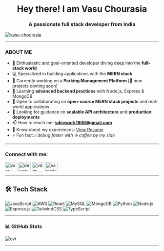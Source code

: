 <h1 align="center">Hey there! I am Vasu Chourasia</h1>
<h3 align="center">A passionate full stack developer from India</h3>

<p align="left"> 
  <a href="https://github.com/ryo-ma/github-profile-trophy">
    <img src="https://github-profile-trophy.vercel.app/?username=vasu-chourasia" alt="vasu-chourasia" />
  </a> 
</p>

---

<h3 align="left">ABOUT ME </h3>

- 🚀 Enthusiastic and goal-oriented developer diving deep into the **full-stack world**  
- 💻 Specialized in building applications with the **MERN stack**  
- 🔭 Currently working on a **Parking Management Platform** [🚀 new projects coming soon]  
- 🌱 Learning **advanced backend practices** with Node.js, Express & MongoDB  
- 🤝 Open to collaborating on **open-source MERN stack projects** and real-world applications  
- 🤔 Looking for guidance on **scalable API architecture** and **production deployments**  
- 📫 How to reach me: **vdevwork1906@gmail.com**  
- 📄 Know about my experiences: [View Resume](https://github.com/Vasu-Chourasia/My-Profile/blob/main/Vasu%20Chourasia%20(4).pdf)  
- ⚡ Fun fact: *I debug faster with ☕ coffee by my side*

---

<h3 align="left">Connect with me:</h3>
<p align="left">
<a href="https://linkedin.com/in/vasu-chourasia" target="blank"><img align="center" src="https://raw.githubusercontent.com/rahuldkjain/github-profile-readme-generator/master/src/images/icons/Social/linked-in-alt.svg" alt="vasu-chourasia" height="30" width="40" /></a>
<a href="https://instagram.com/devvasu30" target="blank"><img align="center" src="https://raw.githubusercontent.com/rahuldkjain/github-profile-readme-generator/master/src/images/icons/Social/instagram.svg" alt="devvasu30" height="30" width="40" /></a>
<a href="https://codeforces.com/profile/vdev" target="blank"><img align="center" src="https://raw.githubusercontent.com/rahuldkjain/github-profile-readme-generator/master/src/images/icons/Social/codeforces.svg" alt="vdev" height="30" width="40" /></a>
<a href="https://www.leetcode.com/vasuchourasia" target="blank"><img align="center" src="https://raw.githubusercontent.com/rahuldkjain/github-profile-readme-generator/master/src/images/icons/Social/leet-code.svg" alt="vasuchourasia" height="30" width="40" /></a>
</p>

---

## 🛠️ Tech Stack

![JavaScript](https://img.shields.io/badge/JavaScript-F7DF1E?style=for-the-badge&logo=javascript&logoColor=black)
![AWS](https://img.shields.io/badge/AWS-232F3E?style=for-the-badge&logo=amazon-aws&logoColor=white)
![React](https://img.shields.io/badge/React-20232A?style=for-the-badge&logo=react&logoColor=61DAFB)
![MySQL](https://img.shields.io/badge/MySQL-005C84?style=for-the-badge&logo=mysql&logoColor=white)
![MongoDB](https://img.shields.io/badge/MongoDB-4EA94B?style=for-the-badge&logo=mongodb&logoColor=white)
![Python](https://img.shields.io/badge/Python-3776AB?style=for-the-badge&logo=python&logoColor=white)
![Node.js](https://img.shields.io/badge/Node.js-339933?style=for-the-badge&logo=node.js&logoColor=white)
![Express.js](https://img.shields.io/badge/Express.js-000000?style=for-the-badge&logo=express&logoColor=white)
![TailwindCSS](https://img.shields.io/badge/Tailwind_CSS-38B2AC?style=for-the-badge&logo=tailwind-css&logoColor=white)
![TypeScript](https://img.shields.io/badge/TypeScript-007ACC?style=for-the-badge&logo=typescript&logoColor=white)

---

<h3 align="left">📊 GitHub Stats</h3>

<img src="https://github-readme-stats.vercel.app/api/top-langs?username=madushadhanushka&show_icons=true&locale=en&layout=compact&theme=chartreuse-dark" alt="ovi" />

---


